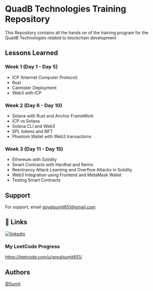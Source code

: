
# QuadB Technologies Training Repository

This Repository contains all the hands on of the training program for the QuadB Technologies related to blockchain development






## Lessons Learned

### Week 1 (Day 1 - Day 5)
- ICP (Internet Computer Protocol)
- Rust 
- Cannister Deployment
- Web3 with ICP

### Week 2 (Day 6 - Day 10)
- Solana with Rust and Anchor FrameWork
- ICP vs Solana
- Solana CLI and Web3
- SPL tokens and NFT
- Phantom Wallet with Web3 transactions 

### Week 3 (Day 11 - Day 15)
- Ethereum with Solidity
- Smart Contracts with Hardhat and Remix
- Reentrancy Attack Learning and Overflow Attacks in Solidity
- Web3 Integration using Frontend and MetaMask Wallet 
- Testing Smart Contracts 

## Support

For support, email goyalsumit651@gmail.com 

## 🔗 Links

[![linkedin](https://img.shields.io/badge/linkedin-0A66C2?style=for-the-badge&logo=linkedin&logoColor=white)](https://www.linkedin.com/in/sumit-goyal-87207a213/)
### My LeetCode Progress
https://leetcode.com/u/goyalsumit651/





## Authors

 [@Sumit](https://www.github.com/Sumit240803)

